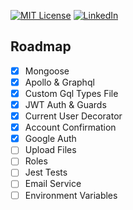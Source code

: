 [![MIT License][license-shield]][license-url]
[![LinkedIn][linkedin-shield]][linkedin-url]

## Roadmap

- [x] Mongoose
- [x] Apollo & Graphql
- [x] Custom Gql Types File
- [x] JWT Auth & Guards
- [x] Current User Decorator
- [x] Account Confirmation
- [x] Google Auth
- [ ] Upload Files
- [ ] Roles
- [ ] Jest Tests
- [ ] Email Service
- [ ] Environment Variables

[license-shield]: https://img.shields.io/github/license/othneildrew/Best-README-Template.svg?style=for-the-badge
[license-url]: https://github.com/othneildrew/Best-README-Template/blob/master/LICENSE.txt
[linkedin-shield]: https://img.shields.io/badge/-LinkedIn-black.svg?style=for-the-badge&logo=linkedin&colorB=555
[linkedin-url]: https://www.linkedin.com/in/flav1o/
